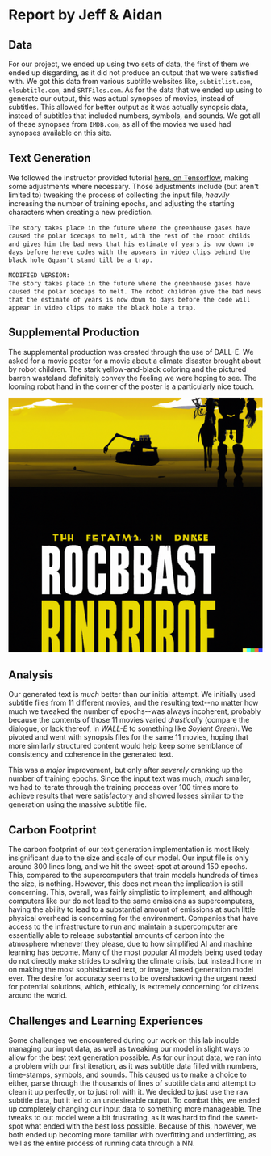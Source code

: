 # Report by Jeff & Aidan

## Data

For our project, we ended up using two sets of data, the first of them we ended up disgarding, as it did not produce an output that we were satisfied with. We got this data from various subtitle websites like, `subtitlist.com`, `elsubtitle.com`, and `SRTFiles.com`. As for the data that we ended up using to generate our output, this was actual synopses of movies, instead of subtitles. This allowed for better output as it was actually synopsis data, instead of subtitles that included numbers, symbols, and sounds. We got all of these synopses from `IMDB.com`, as all of the movies we used had synopses available on this site.

## Text Generation

We followed the instructor provided tutorial [here, on Tensorflow](https://www.tensorflow.org/text/tutorials/text_generation#build_the_model), making some adjustments where necessary. Those adjustments include (but aren't limited to) tweaking the process of collecting the input file, *heavily* increasing the number of training epochs, and adjusting the starting characters when creating a new prediction.

```
The story takes place in the future where the greenhouse gases have caused the polar icecaps to melt, with the rest of the robot childs and gives him the bad news that his estimate of years is now down to days before hereve codes with the apsears in video clips behind the black hole Gquan't stand till be a trap.
```

```
MODIFIED VERSION:
The story takes place in the future where the greenhouse gases have caused the polar icecaps to melt. The robot children give the bad news that the estimate of years is now down to days before the code will appear in video clips to make the black hole a trap.
```

## Supplemental Production

The supplemental production was created through the use of DALL-E. We asked for a movie poster for a movie about a climate disaster brought about by robot children. The stark yellow-and-black coloring and the pictured barren wasteland definitely convey the feeling we were hoping to see. The looming robot hand in the corner of the poster is a particularly nice touch.

![Movie Poster](movie-poster.png "Movie Poster")

## Analysis

Our generated text is *much* better than our initial attempt. We initially used subtitle files from 11 different movies, and the resulting text--no matter how much we tweaked the number of epochs--was always incoherent, probably because the contents of those 11 movies varied *drastically* (compare the dialogue, or lack thereof, in *WALL-E* to something like *Soylent Green*). We pivoted and went with synopsis files for the same 11 movies, hoping that more similarly structured content would help keep some semblance of consistency and coherence in the generated text.

This was a *major* improvement, but only after *severely* cranking up the number of training epochs. Since the input text was much, *much* smaller, we had to iterate through the training process over 100 times more to achieve results that were satisfactory and showed losses similar to the generation using the massive subtitle file.

## Carbon Footprint

The carbon footprint of our text generation implementation is most likely insignificant due to the size and scale of our model. Our input file is only around 300 lines long, and we hit the sweet-spot at around 150 epochs. This, compared to the supercomputers that train models hundreds of times the size, is nothing. However, this does not mean the implication is still concerning. This, overall, was fairly simplistic to implement, and although computers like our do not lead to the same emissions as supercomputers, having the ability to lead to a substantial amount of emissions at such little physical overhead is concerning for the environment. Companies that have access to the infrastructure to run and maintain a supercomputer are essentially able to release substantial amounts of carbon into the atmosphere whenever they please, due to how simplified AI and machine learning has become. Many of the most popular AI models being used today do not directly make strides to solving the climate crisis, but instead hone in on making the most sophisticated text, or image, based generation model ever. The desire for accuracy seems to be overshadowing the urgent need for potential solutions, which, ethically, is extremely concerning for citizens around the world.

## Challenges and Learning Experiences

Some challenges we encountered during our work on this lab inculde managing our input data, as well as tweaking our model in slight ways to allow for the best text generation possible. As for our input data, we ran into a problem with our first iteration, as it was subtitle data filled with numbers, time-stamps, symbols, and sounds. This caused us to make a choice to either, parse through the thousands of lines of subtitle data and attempt to clean it up perfectly, or to just roll with it. We decided to just use the raw subtitle data, but it led to an undesireable output. To combat this, we ended up completely changing our input data to something more manageable. The tweaks to out model were a bit frustrating, as it was hard to find the sweet-spot what ended with the best loss possible. Because of this, however, we both ended up becoming more familiar with overfitting and underfitting, as well as the entire process of running data through a NN.
